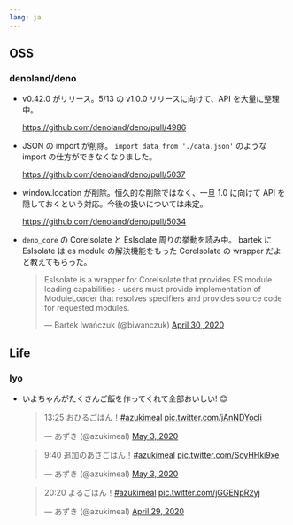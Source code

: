 ```yaml
---
lang: ja
---
```


## OSS

### denoland/deno

- v0.42.0 がリリース。5/13 の v1.0.0 リリースに向けて、API を大量に整理中。

  https://github.com/denoland/deno/pull/4986

- JSON の import が削除。 `import data from './data.json'` のような import の仕方ができなくなりました。

  https://github.com/denoland/deno/pull/5037

- window.location が削除。恒久的な削除ではなく、一旦 1.0 に向けて API を隠しておくという対応。今後の扱いについては未定。

  https://github.com/denoland/deno/pull/5034

- `deno_core` の CoreIsolate と EsIsolate 周りの挙動を読み中。 bartek に EsIsolate は es module の解決機能をもった CoreIsolate の wrapper だよと教えてもらった。

  <blockquote class="twitter-tweet"><p lang="en" dir="ltr">EsIsolate is a wrapper for CoreIsolate that provides ES module loading capabilities - users must provide implementation of ModuleLoader that resolves specifiers and provides source code for requested modules.</p>&mdash; Bartek Iwańczuk (@biwanczuk) <a href="https://twitter.com/biwanczuk/status/1255858894708117504?ref_src=twsrc%5Etfw">April 30, 2020</a></blockquote> <script async src="https://platform.twitter.com/widgets.js" charset="utf-8"></script>

## Life

### Iyo

- いよちゃんがたくさんご飯を作ってくれて全部おいしい! 😊

  <blockquote class="twitter-tweet"><p lang="ja" dir="ltr">13:25 おひるごはん！<a href="https://twitter.com/hashtag/azukimeal?src=hash&amp;ref_src=twsrc%5Etfw">#azukimeal</a> <a href="https://t.co/jAnNDYocli">pic.twitter.com/jAnNDYocli</a></p>&mdash; あずき (@azukimeal) <a href="https://twitter.com/azukimeal/status/1256802317304659968?ref_src=twsrc%5Etfw">May 3, 2020</a></blockquote> <script async src="https://platform.twitter.com/widgets.js" charset="utf-8"></script>

  <blockquote class="twitter-tweet"><p lang="ja" dir="ltr">9:40 追加のあさごはん！<a href="https://twitter.com/hashtag/azukimeal?src=hash&amp;ref_src=twsrc%5Etfw">#azukimeal</a> <a href="https://t.co/SoyHHki9xe">pic.twitter.com/SoyHHki9xe</a></p>&mdash; あずき (@azukimeal) <a href="https://twitter.com/azukimeal/status/1256745646335209472?ref_src=twsrc%5Etfw">May 3, 2020</a></blockquote> <script async src="https://platform.twitter.com/widgets.js" charset="utf-8"></script>

  <blockquote class="twitter-tweet"><p lang="ja" dir="ltr">20:20 よるごはん！<a href="https://twitter.com/hashtag/azukimeal?src=hash&amp;ref_src=twsrc%5Etfw">#azukimeal</a> <a href="https://t.co/jGGENpR2yj">pic.twitter.com/jGGENpR2yj</a></p>&mdash; あずき (@azukimeal) <a href="https://twitter.com/azukimeal/status/1255457371964477440?ref_src=twsrc%5Etfw">April 29, 2020</a></blockquote> <script async src="https://platform.twitter.com/widgets.js" charset="utf-8"></script>
